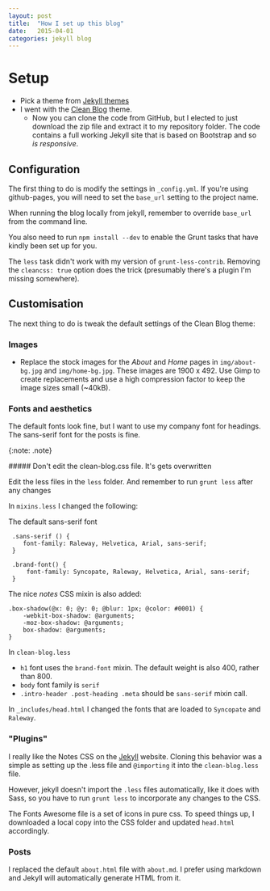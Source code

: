 ```yaml
---
layout: post
title:  "How I set up this blog"
date:   2015-04-01
categories: jekyll blog
---
```


# Setup

 - Pick a theme from [Jekyll themes](http://jekyllthemes.org/)
 - I went with the [Clean Blog](http://jekyllthemes.org/themes/clean-blog/) theme.
   - Now you can clone the code from GitHub, but I elected to just download the zip file and extract it to my
     repository folder. The code contains a full working Jekyll site that is based on Bootstrap and so
     *is responsive*.

## Configuration

The first thing to do is modify the settings in `_config.yml`. If you're using github-pages, you will need to 
set the `base_url` setting to the project name. 

When running the blog locally from jekyll, remember to override `base_url` from the command line.

You also need to run `npm install --dev` to enable the Grunt tasks that have kindly been set up for you.

The `less` task didn't work with my version of `grunt-less-contrib`. Removing the `cleancss: true` option does the trick
(presumably there's a plugin I'm missing somewhere).

## Customisation

The next thing to do is tweak the default settings of the Clean Blog theme:

### Images

  - Replace the stock images for the *About* and *Home* pages in `img/about-bg.jpg` and `img/home-bg.jpg`. These
    images are 1900 x 492. Use Gimp to create replacements and use a high compression factor to keep the image
    sizes small (~40kB).
    
### Fonts and aesthetics

The default fonts look fine, but I want to use my company font for headings. The sans-serif font for the posts is fine.

{:note: .note}

<div class="note" markdown='1'>
##### Don't edit the clean-blog.css file. It's gets overwritten

Edit the less files in the  `less` folder.  And remember to run `grunt less` after any changes 
</div>


In `mixins.less` I changed the following:

The default sans-serif font
  
     .sans-serif () {
     	font-family: Raleway, Helvetica, Arial, sans-serif;
     }
     
     .brand-font() {
         font-family: Syncopate, Raleway, Helvetica, Arial, sans-serif;
     }
  
The nice *notes* CSS mixin is also added:
  
    .box-shadow(@x: 0; @y: 0; @blur: 1px; @color: #0001) {
        -webkit-box-shadow: @arguments;
        -moz-box-shadow: @arguments;
        box-shadow: @arguments;
    }

In `clean-blog.less`
  - `h1` font uses the `brand-font` mixin. The default weight is also 400, rather than 800.
  - `body` font family is `serif` 
  - `.intro-header .post-heading .meta` should be `sans-serif` mixin call.
  
In `_includes/head.html` I changed the fonts that are loaded to `Syncopate` and `Raleway`.  

### "Plugins"

I really like the Notes CSS on the [Jekyll](http://jekyllrb.com) website. Cloning this behavior was a simple as 
setting up the .less file and `@importing` it into the `clean-blog.less` file.

However, jekyll doesn't import the `.less` files automatically, like it does with Sass, so you have to run `grunt less`
to incorporate any changes to the CSS.

The Fonts Awesome file is a set of icons in pure css. To speed things up, I downloaded a local copy into the CSS folder
and updated `head.html` accordingly.


### Posts

I replaced the default `about.html` file with `about.md`. I prefer using markdown and Jekyll will automatically
generate HTML from it.
